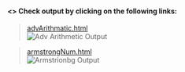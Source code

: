 #### <> Check output by clicking on the following links:

> <a href="https://htmlpreview.github.io/?https://github.com/Afirestriker/JavaScript/blob/main/JS_Function/advArithmatic.html" target="_blank">advArithmatic.html</a><br>
![Adv Arithmetic Output]("Output_Screenshots/advAirthmetic.png")


> <a href="https://htmlpreview.github.io/?https://github.com/Afirestriker/JavaScript/blob/main/JS_Function/armstrongNum.html" target="_blank">armstrongNum.html</a><br>
![Armstrionbg Output]("/Output_Screenshots/armstrongNum.png")
